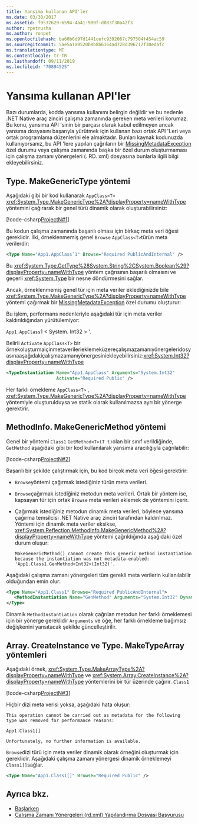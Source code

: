 ```yaml
---
title: Yansıma kullanan API'ler
ms.date: 03/30/2017
ms.assetid: f9532629-6594-4a41-909f-d083f30a42f3
author: rpetrusha
ms.author: ronpet
ms.openlocfilehash: ba60b6d97d1441cefc9392067c797504f454ac59
ms.sourcegitcommit: 5ae5a1a9520b8b8b6164ad728d396717f30edafc
ms.translationtype: MT
ms.contentlocale: tr-TR
ms.lasthandoff: 09/11/2019
ms.locfileid: "70894525"
---
```

# <a name="apis-that-rely-on-reflection"></a>Yansıma kullanan API'ler
Bazı durumlarda, kodda yansıma kullanımı belirgin değildir ve bu nedenle .NET Native araç zinciri çalışma zamanında gereken meta verileri korumaz. Bu konu, yansıma API 'sinin bir parçası olarak kabul edilmeyen ancak yansıma dosyasını başarıyla yürütmek için kullanan bazı ortak API 'Leri veya ortak programlama düzenlerini ele almaktadır. Bunları kaynak kodunuzda kullanıyorsanız, bu API 'lere yapılan çağrıların bir [MissingMetadataException](../../../docs/framework/net-native/missingmetadataexception-class-net-native.md) özel durumu veya çalışma zamanında başka bir özel durum oluşturmaması için çalışma zamanı yönergeleri (. RD. xml) dosyasına bunlarla ilgili bilgi ekleyebilirsiniz.  
  
## <a name="typemakegenerictype-method"></a>Type. MakeGenericType yöntemi  
 Aşağıdaki gibi bir kod kullanarak `AppClass<T>` <xref:System.Type.MakeGenericType%2A?displayProperty=nameWithType> yöntemini çağırarak bir genel türü dinamik olarak oluşturabilirsiniz:  
  
 [!code-csharp[ProjectN#1](../../../samples/snippets/csharp/VS_Snippets_CLR/projectn/cs/type_makegenerictype1.cs#1)]  
  
 Bu kodun çalışma zamanında başarılı olması için birkaç meta veri öğesi gereklidir. İlki, örneklenmemiş genel `Browse` `AppClass<T>`türün meta verilerdir:  
  
```xml  
<Type Name="App1.AppClass`1" Browse="Required PublicAndInternal" />  
```  
  
 Bu <xref:System.Type.GetType%28System.String%2CSystem.Boolean%29?displayProperty=nameWithType> yöntem çağrısının başarılı olmasını ve geçerli <xref:System.Type> bir nesne döndürmesini sağlar.  
  
 Ancak, örneklenmemiş genel tür için meta veriler eklediğinizde bile <xref:System.Type.MakeGenericType%2A?displayProperty=nameWithType> yöntemi çağırmak bir [MissingMetadataException](../../../docs/framework/net-native/missingmetadataexception-class-net-native.md) özel durumu oluşturur:  
  
Bu işlem, performans nedenleriyle aşağıdaki tür için meta veriler kaldırıldığından yürütülemiyor:  
  
`App1.AppClass`1 < System. Int32 > '.  
  
 Belirli `Activate` `AppClass<T>` bir örnekoluşturmaiçinmetaverilerieklemeküzereçalışmazamanıyönergeleridosyasınaaşağıdakiçalışmazamanıyönergesiniekleyebilirsiniz:<xref:System.Int32?displayProperty=nameWithType>  
  
```xml  
<TypeInstantiation Name="App1.AppClass" Arguments="System.Int32"   
                   Activate="Required Public" />  
```  
  
 Her farklı örnekleme `AppClass<T>` , <xref:System.Type.MakeGenericType%2A?displayProperty=nameWithType> yöntemiyle oluşturulduysa ve statik olarak kullanılmazsa ayrı bir yönerge gerektirir.  
  
## <a name="methodinfomakegenericmethod-method"></a>MethodInfo. MakeGenericMethod yöntemi  
 Genel bir yöntemi `Class1` `GetMethod<T>(T t)`olan bir sınıf verildiğinde, `GetMethod` aşağıdaki gibi bir kod kullanılarak yansıma aracılığıyla çağrılabilir:  
  
 [!code-csharp[ProjectN#2](../../../samples/snippets/csharp/VS_Snippets_CLR/projectn/cs/makegenericmethod1.cs#2)]  
  
 Başarılı bir şekilde çalıştırmak için, bu kod birçok meta veri öğesi gerektirir:  
  
- `Browse`yöntemi çağırmak istediğiniz türün meta verileri.  
  
- `Browse`çağırmak istediğiniz metodun meta verileri.  Ortak bir yöntem ise, kapsayan tür için ortak `Browse` meta verileri eklemek de yöntemini içerir.  
  
- Çağırmak istediğiniz metodun dinamik meta verileri, böylece yansıma çağırma temsilcisi .NET Native araç zinciri tarafından kaldırılmaz. Yöntemi için dinamik meta veriler eksikse, <xref:System.Reflection.MethodInfo.MakeGenericMethod%2A?displayProperty=nameWithType> yöntemi çağrıldığında aşağıdaki özel durum oluşur:  
  
    ```output
    MakeGenericMethod() cannot create this generic method instantiation because the instantiation was not metadata-enabled: 'App1.Class1.GenMethod<Int32>(Int32)'.  
    ```  
  
 Aşağıdaki çalışma zamanı yönergeleri tüm gerekli meta verilerin kullanılabilir olduğundan emin olur:  
  
```xml  
<Type Name="App1.Class1" Browse="Required PublicAndInternal">  
   <MethodInstantiation Name="GenMethod" Arguments="System.Int32" Dynamic="Required"/>  
</Type>  
```  
  
 Dinamik `MethodInstantiation` olarak çağrılan metodun her farklı örneklemesi için bir yönerge gereklidir `Arguments` ve öğe, her farklı örnekleme bağımsız değişkenini yansıtacak şekilde güncelleştirilir.  
  
## <a name="arraycreateinstance-and-typemaketypearray-methods"></a>Array. CreateInstance ve Type. MakeTypeArray yöntemleri  
 Aşağıdaki örnek, <xref:System.Type.MakeArrayType%2A?displayProperty=nameWithType> ve <xref:System.Array.CreateInstance%2A?displayProperty=nameWithType> yöntemlerini bir tür üzerinde çağırır. `Class1`  
  
 [!code-csharp[ProjectN#3](../../../samples/snippets/csharp/VS_Snippets_CLR/projectn/cs/array1.cs#3)]  
  
 Hiçbir dizi meta verisi yoksa, aşağıdaki hata oluşur:  
  
```output
This operation cannot be carried out as metadata for the following type was removed for performance reasons:  
  
App1.Class1[]  
  
Unfortunately, no further information is available.  
```  
  
 `Browse`dizi türü için meta veriler dinamik olarak örneğini oluşturmak için gereklidir.  Aşağıdaki çalışma zamanı yönergesi dinamik örneklemeyi `Class1[]`sağlar.  
  
```xml  
<Type Name="App1.Class1[]" Browse="Required Public" />  
```  
  
## <a name="see-also"></a>Ayrıca bkz.

- [Başlarken](../../../docs/framework/net-native/getting-started-with-net-native.md)
- [Çalışma Zamanı Yönergeleri (rd.xml) Yapılandırma Dosyası Başvurusu](../../../docs/framework/net-native/runtime-directives-rd-xml-configuration-file-reference.md)
